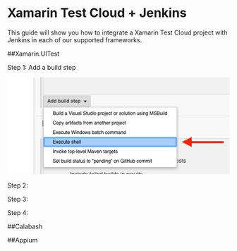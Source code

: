 # Xamarin Test Cloud + Jenkins

This guide will show you how to integrate a Xamarin Test Cloud project with Jenkins in each of our supported frameworks.

##Xamarin.UITest 

Step 1: Add a build step

![step1](https://github.com/glennwester/xtcGuide/blob/master/addBuildStep.png)

Step 2: 

Step 3: 

Step 4:

##Calabash


##Appium



